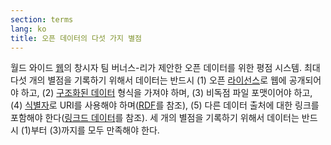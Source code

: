 ```yaml
---
section: terms
lang: ko
title: 오픈 데이터의 다섯 가지 별점
---
```


월드 와이드 [웹](../web/)의 창시자 팀 버너스-리가 제안한 오픈 데이터를 위한 평점 시스템. 최대 다섯 개의 별점을 기록하기 위해서 데이터는 반드시 (1) 오픈 [라이선스](../licence/)로 웹에 공개되어야 하고, (2) [구조화된 데이터](../structured-data/) 형식을 가져야 하며, (3) 비독점 파일 포맷이어야 하고, (4) [식별자](../identifier/)로 URI를 사용해야 하며([RDF](../rdf/)를 참조), (5) 다른 데이터 출처에 대한 링크를 포함해야 한다([링크드 데이터](../linked-data/)를 참조). 세 개의 별점을 기록하기 위해서 데이터는 반드시 (1)부터 (3)까지를 모두 만족해야 한다.
